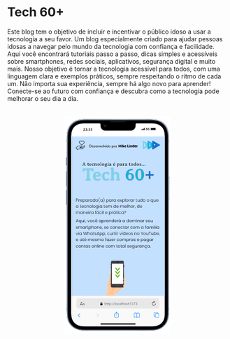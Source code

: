 # Tech 60+

Este blog tem o objetivo de incluir e incentivar o público idoso a usar a tecnologia a seu favor.
Um blog especialmente criado para ajudar pessoas idosas a navegar pelo mundo da tecnologia com confiança e facilidade. Aqui você encontrará tutoriais passo a passo, dicas simples e acessíveis sobre smartphones, redes sociais, aplicativos, segurança digital e muito mais. Nosso objetivo é tornar a tecnologia acessível para todos, com uma linguagem clara e exemplos práticos, sempre respeitando o ritmo de cada um. Não importa sua experiência, sempre há algo novo para aprender! Conecte-se ao futuro com confiança e descubra como a tecnologia pode melhorar o seu dia a dia.

<br>
<div align="center">
  <img src="./src/assets/preview.png">
</div>
